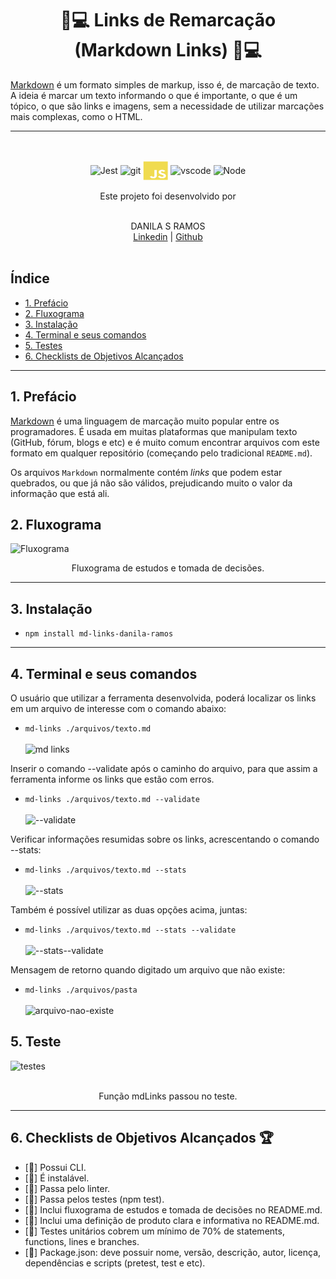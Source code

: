 # <div align="center"> 🔗💻 Links de Remarcação (Markdown Links) 🔗💻

[Markdown](https://www.alura.com.br/artigos/como-trabalhar-com-markdown) é um formato simples de markup, isso é, de marcação de texto. A ideia é marcar um texto informando o que é importante, o que é um tópico, o que são links e imagens, sem a necessidade de utilizar marcações mais complexas, como o HTML.

***
<div align="center">
 
  <br>
  <br>
  <img align="center" alt="Jest" height="30" width="40" src="https://cdn.jsdelivr.net/gh/devicons/devicon/icons/jest/jest-plain.svg" /> 
  <img align="center" alt="git" height="30" width="40" src="https://cdn.jsdelivr.net/gh/devicons/devicon/icons/git/git-original.svg" />
  <img align="center" alt="Rafa-Js" height="30" width="40" src="https://raw.githubusercontent.com/devicons/devicon/master/icons/javascript/javascript-plain.svg">
  <img align="center" alt="vscode" height="30" width="40" src="https://cdn.jsdelivr.net/gh/devicons/devicon/icons/vscode/vscode-original.svg" />
  <img align="center" alt="Node" height="30" width="40" src="https://cdn.jsdelivr.net/gh/devicons/devicon/icons/nodejs/nodejs-original.svg" />
  <br>
  <br>
  Este projeto foi desenvolvido por 
  <br>
  
  <br> DANILA S RAMOS <br> 
  [Linkedin](https://www.linkedin.com/in/danila-ramos) | [Github](https://github.com/DanilaRamos) 
  <br>
  <br>
  
</div>
 
## Índice

* [1. Prefácio](#1-prefacio) 
* [2. Fluxograma](#2-fluxograma) 
* [3. Instalação](#3-Instalação) 
* [4. Terminal e seus comandos](#4-Terminal-e-seus-comandos)
* [5. Testes](#5-testes) 
* [6. Checklists de Objetivos Alcançados](#6-checklist-de-objetivos-alcançados) 

***

## 1. Prefácio

[Markdown](https://pt.wikipedia.org/wiki/Markdown) é uma linguagem de marcação
muito popular entre os programadores. É usada em muitas plataformas que
manipulam texto (GitHub, fórum, blogs e etc) e é muito comum encontrar arquivos
com este formato em qualquer repositório (começando pelo tradicional
`README.md`).

Os arquivos `Markdown` normalmente contém _links_ que podem estar
quebrados, ou que já não são válidos, prejudicando muito o valor da
informação que está ali.

## 2. Fluxograma 

![Fluxograma](https://github.com/DanilaRamos/SAP009-social-network/assets/104326333/0c8e326a-b504-474e-b443-614784f4a9c3)

<div align="center">
 Fluxograma de estudos e tomada de decisões.
</div>

***

## 3. Instalação

*  `npm install md-links-danila-ramos`

***

## 4. Terminal e seus comandos
  
O usuário que utilizar a ferramenta desenvolvida, poderá localizar os links em um arquivo de interesse com o comando abaixo:
  * `md-links ./arquivos/texto.md` </br>
  </br>![md links](https://github.com/DanilaRamos/SAP009-card-validation/assets/104326333/243ce76f-b86f-4706-b3a2-67aac14ce264)
 
Inserir o comando --validate após o caminho do arquivo, para que assim a ferramenta informe os links que estão com erros.
* `md-links ./arquivos/texto.md --validate` </br>
</br>![--validate](https://github.com/DanilaRamos/SAP009-card-validation/assets/104326333/163120b7-345d-4d5b-80a5-a848daa4b91e)

Verificar informações resumidas sobre os links, acrescentando o comando --stats:
* `md-links ./arquivos/texto.md --stats` </br>
</br>![--stats](https://github.com/DanilaRamos/SAP009-card-validation/assets/104326333/50d20e74-c99c-48a4-a83b-f98749533cbf)

Também é possível utilizar as duas opções acima, juntas:
* `md-links ./arquivos/texto.md --stats --validate` </br>
</br>![--stats--validate](https://github.com/DanilaRamos/SAP009-card-validation/assets/104326333/47bf6d3e-7ec8-4394-ac36-fcead077293d)

Mensagem de retorno quando digitado um arquivo que não existe:
* `md-links ./arquivos/pasta` </br>
</br>![arquivo-nao-existe](https://github.com/DanilaRamos/SAP009-card-validation/assets/104326333/24f30ad8-858e-4e48-b3e8-90fd11a46aef)

## 5. Teste

![testes](https://github.com/DanilaRamos/SAP009-md-links/assets/104326333/c5bd53ab-45fb-40bc-b9b7-5774733df9f9)

</br>

<div align="center">
Função mdLinks passou no teste.
</div>

***

## 6. Checklists de Objetivos Alcançados 🏆

- [:star2:] Possui CLI.
- [:star2:] É instalável.
- [:star2:] Passa pelo linter.
- [:star2:] Passa pelos testes (npm test).
- [:star2:] Inclui fluxograma de estudos e tomada de decisões no README.md.
- [:star2:] Inclui uma definição de produto clara e informativa no README.md.
- [:star2:] Testes unitários cobrem um mínimo de 70% de statements, functions, lines e branches.
- [:star2:] Package.json: deve possuir nome, versão, descrição, autor, licença, dependências e scripts (pretest, test e etc).
